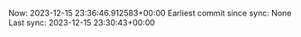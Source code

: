 Now: 2023-12-15 23:36:46.912583+00:00 Earliest commit since sync: None Last sync: 2023-12-15 23:30:43+00:00

